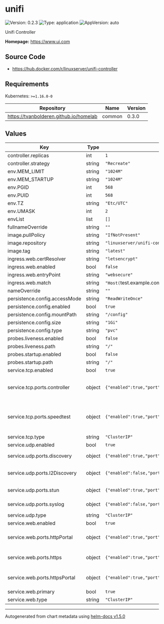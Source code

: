 # unifi

![Version: 0.2.3](https://img.shields.io/badge/Version-0.2.3-informational?style=flat-square) ![Type: application](https://img.shields.io/badge/Type-application-informational?style=flat-square) ![AppVersion: auto](https://img.shields.io/badge/AppVersion-auto-informational?style=flat-square)

Unifi Controller

**Homepage:** <https://www.ui.com>

## Source Code

* <https://hub.docker.com/r/linuxserver/unifi-controller>

## Requirements

Kubernetes: `>=1.16.0-0`

| Repository | Name | Version |
|------------|------|---------|
| https://tvanbolderen.github.io/homelab | common | 0.3.0 |

## Values

| Key | Type | Default | Description |
|-----|------|---------|-------------|
| controller.replicas | int | `1` |  |
| controller.strategy | string | `"Recreate"` |  |
| env.MEM_LIMIT | string | `"1024M"` |  |
| env.MEM_STARTUP | string | `"1024M"` |  |
| env.PGID | int | `568` |  |
| env.PUID | int | `568` |  |
| env.TZ | string | `"Etc/UTC"` |  |
| env.UMASK | int | `2` |  |
| envList | list | `[]` |  |
| fullnameOverride | string | `""` |  |
| image.pullPolicy | string | `"IfNotPresent"` |  |
| image.repository | string | `"linuxserver/unifi-controller"` |  |
| image.tag | string | `"latest"` |  |
| ingress.web.certResolver | string | `"letsencrypt"` |  |
| ingress.web.enabled | bool | `false` |  |
| ingress.web.entryPoint | string | `"websecure"` |  |
| ingress.web.match | string | `"Host(`test.example.com`)"` |  |
| nameOverride | string | `""` |  |
| persistence.config.accessMode | string | `"ReadWriteOnce"` |  |
| persistence.config.enabled | bool | `true` |  |
| persistence.config.mountPath | string | `"/config"` |  |
| persistence.config.size | string | `"1Gi"` |  |
| persistence.config.type | string | `"pvc"` |  |
| probes.liveness.enabled | bool | `false` |  |
| probes.liveness.path | string | `"/"` |  |
| probes.startup.enabled | bool | `false` |  |
| probes.startup.path | string | `"/"` |  |
| service.tcp.enabled | bool | `true` |  |
| service.tcp.ports.controller | object | `{"enabled":true,"port":8080,"protocol":"TCP"}` | Configure Controller port used for device command/control |
| service.tcp.ports.speedtest | object | `{"enabled":true,"port":6789,"protocol":"TCP"}` | Configure Speedtest port (used for UniFi mobile speed test) |
| service.tcp.type | string | `"ClusterIP"` |  |
| service.udp.enabled | bool | `true` |  |
| service.udp.ports.discovery | object | `{"enabled":true,"port":10001,"protocol":"UDP"}` | Configure device discovery port |
| service.udp.ports.l2Discovery | object | `{"enabled":false,"port":1900,"protocol":"UDP"}` | Configure device l2-discovery port |
| service.udp.ports.stun | object | `{"enabled":true,"port":3478,"protocol":"UDP"}` | Configure STUN port |
| service.udp.ports.syslog | object | `{"enabled":false,"port":5514,"protocol":"UDP"}` | Configure remote syslog port |
| service.udp.type | string | `"ClusterIP"` |  |
| service.web.enabled | bool | `true` |  |
| service.web.ports.httpPortal | object | `{"enabled":true,"port":8880,"protocol":"HTTP"}` | Configure Captive Portal HTTP port |
| service.web.ports.https | object | `{"enabled":true,"port":8443,"primary":true,"protocol":"HTTPS"}` | Configure Web interface + API port |
| service.web.ports.httpsPortal | object | `{"enabled":true,"port":8843,"protocol":"HTTPS"}` | Configure Captive Portal HTTPS port |
| service.web.primary | bool | `true` |  |
| service.web.type | string | `"ClusterIP"` |  |

----------------------------------------------
Autogenerated from chart metadata using [helm-docs v1.5.0](https://github.com/norwoodj/helm-docs/releases/v1.5.0)
